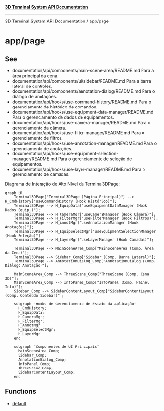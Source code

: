 [**3D Terminal System API Documentation**](../../README.md)

***

[3D Terminal System API Documentation](../../README.md) / app/page

# app/page

## See

 - documentation/api/components/main-scene-area/README.md Para a área principal da cena.
 - documentation/api/components/ui/sidebar/README.md Para a barra lateral de controles.
 - documentation/api/components/annotation-dialog/README.md Para o diálogo de anotações.
 - documentation/api/hooks/use-command-history/README.md Para o gerenciamento de histórico de comandos.
 - documentation/api/hooks/use-equipment-data-manager/README.md Para o gerenciamento de dados de equipamentos.
 - documentation/api/hooks/use-camera-manager/README.md Para o gerenciamento da câmera.
 - documentation/api/hooks/use-filter-manager/README.md Para o gerenciamento de filtros.
 - documentation/api/hooks/use-annotation-manager/README.md Para o gerenciamento de anotações.
 - documentation/api/hooks/use-equipment-selection-manager/README.md Para o gerenciamento de seleção de equipamentos.
 - documentation/api/hooks/use-layer-manager/README.md Para o gerenciamento de camadas.

Diagrama de Interação de Alto Nível da Terminal3DPage:
```mermaid
graph LR
    Terminal3DPage["Terminal3DPage (Página Principal)"] --> H_CmdHistory["useCommandHistory (Hook Histórico)"];
    Terminal3DPage --> H_EquipData["useEquipmentDataManager (Hook Dados Equip.)"];
    Terminal3DPage --> H_CameraMgr["useCameraManager (Hook Câmera)"];
    Terminal3DPage --> H_FilterMgr["useFilterManager (Hook Filtros)"];
    Terminal3DPage --> H_AnnotMgr["useAnnotationManager (Hook Anotações)"];
    Terminal3DPage --> H_EquipSelectMgr["useEquipmentSelectionManager (Hook Seleção)"];
    Terminal3DPage --> H_LayerMgr["useLayerManager (Hook Camadas)"];

    Terminal3DPage --> MainSceneArea_Comp["MainSceneArea (Comp. Área da Cena)"];
    Terminal3DPage --> Sidebar_Comp["Sidebar (Comp. Barra Lateral)"];
    Terminal3DPage --> AnnotationDialog_Comp["AnnotationDialog (Comp. Diálogo Anotação)"];

    MainSceneArea_Comp --> ThreeScene_Comp["ThreeScene (Comp. Cena 3D)"];
    MainSceneArea_Comp --> InfoPanel_Comp["InfoPanel (Comp. Painel Info)"];
    Sidebar_Comp --> SidebarContentLayout_Comp["SidebarContentLayout (Comp. Conteúdo Sidebar)"];

    subgraph "Hooks de Gerenciamento de Estado da Aplicação"
      H_CmdHistory;
      H_EquipData;
      H_CameraMgr;
      H_FilterMgr;
      H_AnnotMgr;
      H_EquipSelectMgr;
      H_LayerMgr;
    end

    subgraph "Componentes de UI Principais"
      MainSceneArea_Comp;
      Sidebar_Comp;
      AnnotationDialog_Comp;
      InfoPanel_Comp;
      ThreeScene_Comp;
      SidebarContentLayout_Comp;
    end
```

## Functions

- [default](functions/default.md)
